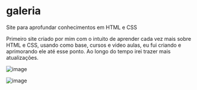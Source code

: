 # galeria
Site para aprofundar conhecimentos em HTML e CSS

Primeiro site criado por mim com o intuito de aprender cada vez mais sobre HTML e CSS, usando como base, cursos e video aulas, eu fui criando e aprimorando ele até esse ponto. Ao longo do tempo irei trazer mais atualizações.

![image](https://user-images.githubusercontent.com/101433725/183320827-664e19c9-b368-40a3-93d6-79f3ec4756d3.png)

![image](https://user-images.githubusercontent.com/101433725/183320935-098b065e-afe0-42da-997e-c9a0dbcc0820.png)

